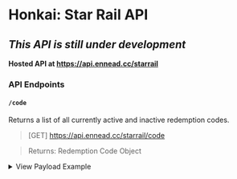# Honkai: Star Rail API

## *This API is still under development*

**Hosted API at https://api.ennead.cc/starrail**

### API Endpoints

#### `/code`

Returns a list of all currently active and inactive redemption codes.

> [GET] https://api.ennead.cc/starrail/code

> Returns: Redemption Code Object
<details>
<summary>View Payload Example</summary>

```json
{
  "active": [
    {
      "code": "STARRAILGIFT",
      "rewards": [
        "50 Stellar Jades",
        "EXP materials"
      ]
    },
    {
      "code": "5S9BND25CRBK",
      "rewards": [
        "Stellar Jade x50",
        "Credits x10000"
      ]
    },
    {
      "code": "SOULWLT4EB",
      "rewards": [
        "Random stuff"
      ]
    }
  ],
  "inactive": [
    {
      "code": "PT8TF72MQ93X",
      "rewards": [
        "Stellar Jade x50",
        "Credits x10000"
      ]
    },
    {
      "code": "STPN3TUUTQ8K",
      "rewards": [
        "Stellar Jade x50",
        "Credits x10000"
      ]
    }
}
```
</details>
